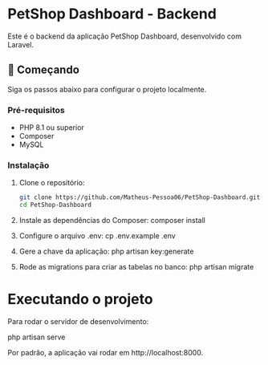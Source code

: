 # PetShop Dashboard - Backend

Este é o backend da aplicação PetShop Dashboard, desenvolvido com Laravel.

## 🚀 Começando

Siga os passos abaixo para configurar o projeto localmente.

### Pré-requisitos

- PHP 8.1 ou superior
- Composer
- MySQL

### Instalação

1. Clone o repositório:

   ```bash
   git clone https://github.com/Matheus-Pessoa06/PetShop-Dashboard.git
   cd PetShop-Dashboard

2. Instale as dependências do Composer:
   composer install

3.   Configure o arquivo .env:
   cp .env.example .env

4. Gere a chave da aplicação:
   php artisan key:generate
   
5. Rode as migrations para criar as tabelas no banco:
   php artisan migrate

# Executando o projeto
Para rodar o servidor de desenvolvimento:

php artisan serve

Por padrão, a aplicação vai rodar em http://localhost:8000.


   

